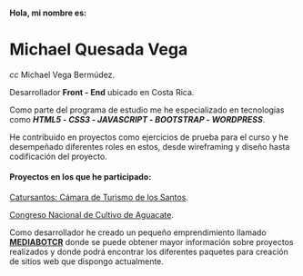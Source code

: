 #### Hola, mi nombre es:
# **Michael Quesada Vega**
_cc_ Michael Vega Bermúdez.

Desarrollador **Front - End** ubicado en Costa Rica.

Como parte del programa de estudio me he especializado en tecnologías como **_HTML5_ - _CSS3_ - _JAVASCRIPT_ - _BOOTSTRAP_ - _WORDPRESS_**.

He contribuido en proyectos como ejercicios de prueba para el curso y he desempeñado diferentes roles en estos, desde wireframing y diseño hasta codificación del proyecto.

#### Proyectos en los que he participado:

[Catursantos: Cámara de Turismo de los Santos](https://catursantos.com/).

[Congreso Nacional de Cultivo de Aguacate](http://congresoaguacateina2023.infinityfreeapp.com/).

Como desarrollador he creado un pequeño emprendimiento llamado **[MEDIABOTCR](mediabotcr.com)** donde se puede obtener mayor información sobre proyectos realizados y donde podrá encontrar los diferentes paquetes para creación de sitios web que dispongo actualmente.